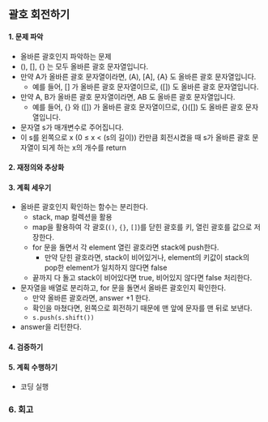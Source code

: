## 괄호 회전하기
#### 1. 문제 파악
- 올바른 괄호인지 파악하는 문제
- (), [], {} 는 모두 올바른 괄호 문자열입니다. 
- 만약 A가 올바른 괄호 문자열이라면, (A), [A], {A} 도 올바른 괄호 문자열입니다. 
  - 예를 들어, [] 가 올바른 괄호 문자열이므로, ([]) 도 올바른 괄호 문자열입니다.
- 만약 A, B가 올바른 괄호 문자열이라면, AB 도 올바른 괄호 문자열입니다. 
  - 예를 들어, {} 와 ([]) 가 올바른 괄호 문자열이므로, {}([]) 도 올바른 괄호 문자열입니다.
- 문자열 s가 매개변수로 주어집니다. 
- 이 s를 왼쪽으로 x (0 ≤ x < (s의 길이)) 칸만큼 회전시켰을 때 s가 올바른 괄호 문자열이 되게 하는 x의 개수를 return
#### 2. 재정의와 추상화
#### 3. 계획 세우기
- 올바른 괄호인지 확인하는 함수는 분리한다.
  - stack, map 컬렉션을 활용 
  - map을 활용하여 각 괄호(`()`, `{}`, `[]`)를 닫힌 괄호를 키, 열린 괄호를 값으로 저장한다.
  - for 문을 돌면서 각 element 열린 괄호라면 stack에 push한다.
    - 만약 닫힌 괄호라면, stack이 비어있거나, element의 키값이 stack의 pop한 element가 일치하지 않다면 false
  - 끝까지 다 돌고 stack이 비어있다면 true, 비어있지 않다면 false 처리한다.
- 문자열을 배열로 분리하고, for 문을 돌면서 올바른 괄호인지 확인한다.
  - 만약 올바른 괄호라면, answer +1 한다.
  - 확인을 마쳤다면, 왼쪽으로 회전하기 때문에 맨 앞에 문자를 맨 뒤로 보낸다.
  - `s.push(s.shift())`
- answer을 리턴한다.
#### 4. 검증하기
#### 5. 계획 수행하기
- 코딩 실행

### 6. 회고
